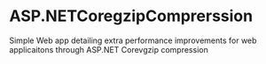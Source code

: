 # ASP.NETCoregzipComprerssion
Simple Web app detailing extra performance improvements for web applicaitons through ASP.NET Corevgzip compression
